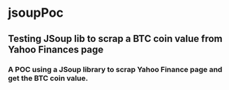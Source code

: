 # jsoupPoc
## Testing JSoup lib to scrap a BTC coin value from Yahoo Finances page

### A POC using a JSoup library to scrap Yahoo Finance page and get the BTC coin value.

